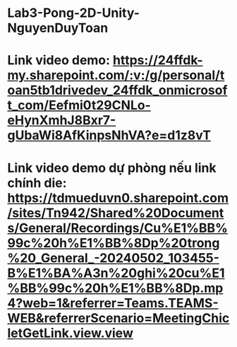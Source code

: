 # Lab3-Pong-2D-Unity-NguyenDuyToan
# Link video demo: https://24ffdk-my.sharepoint.com/:v:/g/personal/toan5tb1drivedev_24ffdk_onmicrosoft_com/Eefmi0t29CNLo-eHynXmhJ8Bxr7-gUbaWi8AfKinpsNhVA?e=d1z8vT
# Link video demo dự phòng nếu link chính die: https://tdmueduvn0.sharepoint.com/sites/Tn942/Shared%20Documents/General/Recordings/Cu%E1%BB%99c%20h%E1%BB%8Dp%20trong%20_General_-20240502_103455-B%E1%BA%A3n%20ghi%20cu%E1%BB%99c%20h%E1%BB%8Dp.mp4?web=1&referrer=Teams.TEAMS-WEB&referrerScenario=MeetingChicletGetLink.view.view
